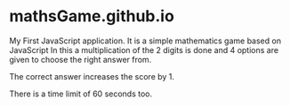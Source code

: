 # mathsGame.github.io
My First JavaScript application. It is a simple mathematics game based on JavaScript
In this a multiplication of the 2 digits is done and 4 options are given to choose the right answer from.

The correct answer increases the score by 1.

There is a time limit of 60 seconds too.
